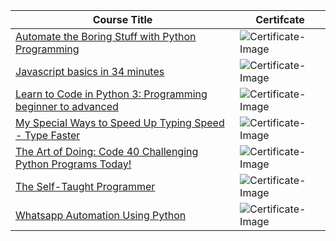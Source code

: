 Course Title | Certifcate
------------ | -------------
[Automate the Boring Stuff with Python Programming](https://www.udemy.com/certificate/UC-6bfe6def-d852-4fa6-b6de-a8e537c37134/) |![Certificate-Image](https://udemy-certificate.s3.amazonaws.com/image/UC-6bfe6def-d852-4fa6-b6de-a8e537c37134.jpg?v=1590416826000)
[Javascript basics in 34 minutes](https://www.udemy.com/certificate/UC-43a21787-7892-439b-b7ed-5480f1f2a64b/) | ![Certificate-Image](https://udemy-certificate.s3.amazonaws.com/image/UC-43a21787-7892-439b-b7ed-5480f1f2a64b.jpg?v=1591972218000)
[Learn to Code in Python 3: Programming beginner to advanced](https://www.udemy.com/certificate/UC-69496bd5-331e-48a9-a136-734cf18ea4e3/) | ![Certificate-Image](https://udemy-certificate.s3.amazonaws.com/image/UC-69496bd5-331e-48a9-a136-734cf18ea4e3.jpg?v=1590912263000)
[My Special Ways to Speed Up Typing Speed - Type Faster](https://www.udemy.com/certificate/UC-c1afaec9-0047-421d-be27-7b47c8e900ed/) | ![Certificate-Image](https://udemy-certificate.s3.amazonaws.com/image/UC-c1afaec9-0047-421d-be27-7b47c8e900ed.jpg?v=1590758022000)
[The Art of Doing: Code 40 Challenging Python Programs Today!](https://www.udemy.com/certificate/UC-8cc771d4-a77a-45d2-be3a-48df845aeba5/) | ![Certificate-Image](https://udemy-certificate.s3.amazonaws.com/image/UC-8cc771d4-a77a-45d2-be3a-48df845aeba5.jpg?v=1590416713000)
[The Self-Taught Programmer](https://www.udemy.com/certificate/UC-67a9f79a-f4c4-438a-bb80-d5f244a269cc/) | ![Certificate-Image](https://udemy-certificate.s3.amazonaws.com/image/UC-67a9f79a-f4c4-438a-bb80-d5f244a269cc.jpg?v=1590504099000)
[Whatsapp Automation Using Python](https://www.udemy.com/certificate/UC-de7acc2b-d369-475d-b349-cd5d0a4697d7/) | ![Certificate-Image](https://udemy-certificate.s3.amazonaws.com/image/UC-de7acc2b-d369-475d-b349-cd5d0a4697d7.jpg?v=1590425396000)

